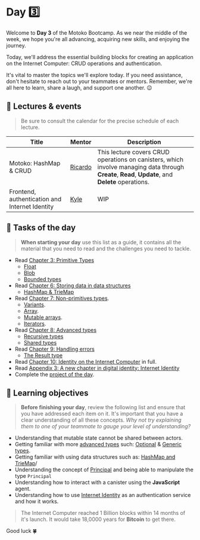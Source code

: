 # Day 3️⃣
Welcome to **Day 3** of the Motoko Bootcamp. As we near the middle of the week, we hope you're all advancing, acquiring new skills, and enjoying the journey. <br/>

Today, we'll address the essential building blocks for creating an application on the Internet Computer: CRUD operations and authentication. <br/>

It's vital to master the topics we'll explore today. If you need assistance, don't hesitate to reach out to your teammates or mentors. Remember, we're all here to learn, share a laugh, and support one another. 😉
## 🍿 Lectures & events
> Be sure to consult the calendar for the precise schedule of each lecture.

| Title | Mentor |  Description |
|-----------------|-----------------|-----------------|
 Motoko: HashMap & CRUD | <a href="https://twitter.com/CapuzR" target="_blank"> Ricardo </a> | This lecture covers CRUD operations on canisters, which involve managing data through **Create**, **Read**, **Update**, and **Delete** operations.
| Frontend, authentication and Internet Identity | <a href="https://twitter.com/kylpeacock" target="_blank"> Kyle  </a> | WIP
##  🧭 Tasks of the day
> **When starting your day** use this list as a guide, it contains all the material that you need to read and the challenges you need to tackle.

- Read [Chapter 3: Primitive Types](https://github.com/motoko-bootcamp/motoko-starter/blob/main/manuals/chapters/chapter-3/CHAPTER-3.MD)
    - [Float](https://github.com/motoko-bootcamp/motoko-starter/blob/main/manuals/chapters/chapter-3/CHAPTER-3.MD#-float)
    - [Blob](https://github.com/motoko-bootcamp/motoko-starter/blob/main/manuals/chapters/chapter-3/CHAPTER-3.MD#-blob)
    - [Bounded types](https://github.com/motoko-bootcamp/motoko-starter/blob/main/manuals/chapters/chapter-3/CHAPTER-3.MD#%EF%B8%8F-bounded-types)
- Read [Chapter 6: Storing data in data structures](https://github.com/motoko-bootcamp/motoko-starter/blob/main/manuals/chapters/chapter-6/CHAPTER-6.MD) 
    - [HashMap & TrieMap](https://github.com/motoko-bootcamp/motoko-starter/blob/main/manuals/chapters/chapter-6/CHAPTER-6.MD)
- Read [Chapter 7: Non-primitives types](https://github.com/motoko-bootcamp/motoko-starter/blob/main/manuals/chapters/chapter-7/CHAPTER-7.MD).
    - [Variants](https://github.com/motoko-bootcamp/motoko-starter/blob/main/manuals/chapters/chapter-6/CHAPTER-6.MD).
    - [Array](https://github.com/motoko-bootcamp/motoko-starter/blob/main/manuals/chapters/chapter-6/CHAPTER-6.MD).
    - [Mutable arrays](https://github.com/motoko-bootcamp/motoko-starter/blob/main/manuals/chapters/chapter-6/CHAPTER-6.MD).
    - [Iterators](https://github.com/motoko-bootcamp/motoko-starter/blob/main/manuals/chapters/chapter-6/CHAPTER-6.MD).
- Read [Chapter 8: Advanced types](https://github.com/motoko-bootcamp/motoko-starter/blob/main/manuals/chapters/chapter-8/CHAPTER-8.MD)
    - [Recursive types](https://github.com/motoko-bootcamp/motoko-starter/blob/main/manuals/chapters/chapter-8/CHAPTER-8.MD)
    - [Shared types](https://github.com/motoko-bootcamp/motoko-starter/blob/main/manuals/chapters/chapter-8/CHAPTER-8.MD)
- Read [Chapter 9: Handling errors](https://github.com/motoko-bootcamp/motoko-starter/blob/main/manuals/chapters/chapter-9/CHAPTER-9.MD)
    - [The Result type](https://github.com/motoko-bootcamp/motoko-starter/blob/main/manuals/chapters/chapter-9/CHAPTER-9.MD)
- Read [Chapter 10: Identity on the Internet Computer](https://github.com/motoko-bootcamp/motoko-starter/blob/main/manuals/chapters/chapter-10/CHAPTER-10.MD) in full.
- Read [Appendix 3: A new chapter in digital identity: Internet Identity](https://github.com/motoko-bootcamp/motoko-starter/blob/main/manuals/appendix/appendix-3/APPENDIX-3.MD#internet-identity)
- Complete the [project of the day](./project/README.MD).
## 🎯 Learning objectives
> **Before finishing your day**, review the following list and ensure that you have addressed each item on it. It's important that you have a clear understanding of all these concepts. <i> Why not try explaining them to one of your teammate to gauge your level of understanding? </i>

- Understanding that mutable state cannot be shared between actors. 
- Getting familiar with more [advanced types](https://github.com/motoko-bootcamp/motoko-starter/blob/main/manuals/chapters/chapter-8/CHAPTER-8.MD) such: [Optional](https://github.com/motoko-bootcamp/motoko-starter/blob/main/manuals/chapters/chapter-8/CHAPTER-8.MD#-optional-types) & [Generic types](https://github.com/motoko-bootcamp/motoko-starter/blob/main/manuals/chapters/chapter-8/CHAPTER-8.MD#-optional-types).
- Getting familiar with using data structures such as: [HashMap and TrieMap](https://github.com/motoko-bootcamp/motoko-starter/blob/main/manuals/chapters/chapter-6/CHAPTER-6.MD)/
- Understanding the concept of [Principal](https://github.com/motoko-bootcamp/motoko-starter/blob/main/manuals/chapters/chapter-8/CHAPTER-8.MD#-optional-types) and being able to manipulate the type `Principal`
- Understanding how to interact with a canister using the **JavaScript** agent.
- Understanding how to use [Internet Identity](https://github.com/motoko-bootcamp/motoko-starter/blob/main/manuals/appendix/appendix-3/APPENDIX-3.MD#internet-identity) as an authentication service and how it works.

> The Internet Computer reached 1 Billion blocks within 14 months of it's launch. It would take 18,0000 years for **Bitcoin** to get there. 

Good luck 🍀